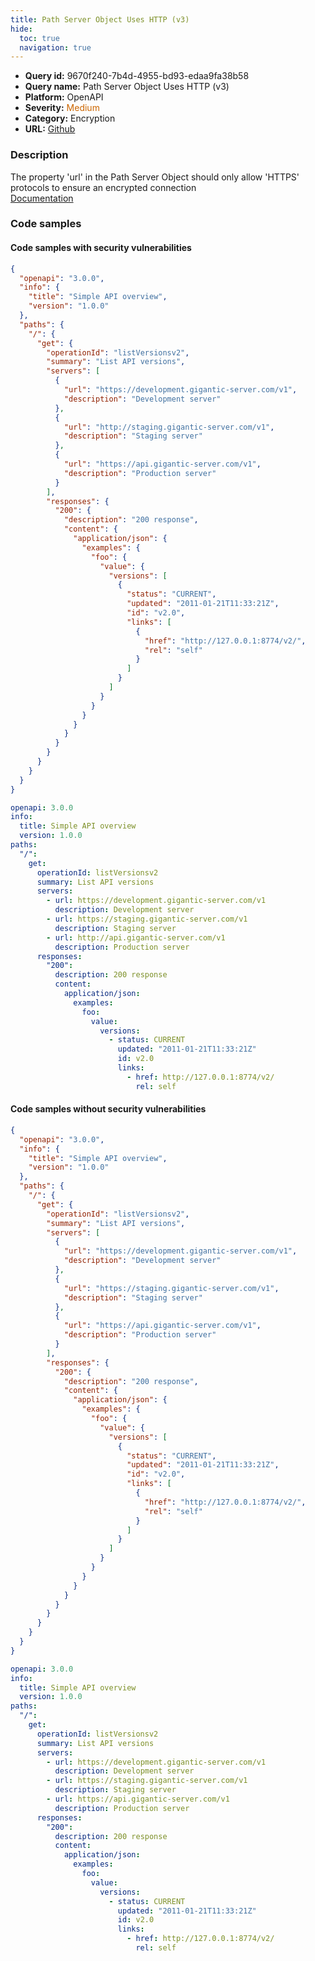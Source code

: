 ```yaml
---
title: Path Server Object Uses HTTP (v3)
hide:
  toc: true
  navigation: true
---
```


<style>
  .highlight .hll {
    background-color: #ff171742;
  }
  .md-content {
    max-width: 1100px;
    margin: 0 auto;
  }
</style>

-   **Query id:** 9670f240-7b4d-4955-bd93-edaa9fa38b58
-   **Query name:** Path Server Object Uses HTTP (v3)
-   **Platform:** OpenAPI
-   **Severity:** <span style="color:#C60">Medium</span>
-   **Category:** Encryption
-   **URL:** [Github](https://github.com/Checkmarx/kics/tree/master/assets/queries/openAPI/3.0/path_server_uses_http)

### Description
The property 'url' in the Path Server Object should only allow 'HTTPS' protocols to ensure an encrypted connection<br>
[Documentation](https://swagger.io/specification/#server-object)

### Code samples
#### Code samples with security vulnerabilities
```json title="Postitive test num. 1 - json file" hl_lines="18"
{
  "openapi": "3.0.0",
  "info": {
    "title": "Simple API overview",
    "version": "1.0.0"
  },
  "paths": {
    "/": {
      "get": {
        "operationId": "listVersionsv2",
        "summary": "List API versions",
        "servers": [
          {
            "url": "https://development.gigantic-server.com/v1",
            "description": "Development server"
          },
          {
            "url": "http://staging.gigantic-server.com/v1",
            "description": "Staging server"
          },
          {
            "url": "https://api.gigantic-server.com/v1",
            "description": "Production server"
          }
        ],
        "responses": {
          "200": {
            "description": "200 response",
            "content": {
              "application/json": {
                "examples": {
                  "foo": {
                    "value": {
                      "versions": [
                        {
                          "status": "CURRENT",
                          "updated": "2011-01-21T11:33:21Z",
                          "id": "v2.0",
                          "links": [
                            {
                              "href": "http://127.0.0.1:8774/v2/",
                              "rel": "self"
                            }
                          ]
                        }
                      ]
                    }
                  }
                }
              }
            }
          }
        }
      }
    }
  }
}

```
```yaml title="Postitive test num. 2 - yaml file" hl_lines="15"
openapi: 3.0.0
info:
  title: Simple API overview
  version: 1.0.0
paths:
  "/":
    get:
      operationId: listVersionsv2
      summary: List API versions
      servers:
        - url: https://development.gigantic-server.com/v1
          description: Development server
        - url: https://staging.gigantic-server.com/v1
          description: Staging server
        - url: http://api.gigantic-server.com/v1
          description: Production server
      responses:
        "200":
          description: 200 response
          content:
            application/json:
              examples:
                foo:
                  value:
                    versions:
                      - status: CURRENT
                        updated: "2011-01-21T11:33:21Z"
                        id: v2.0
                        links:
                          - href: http://127.0.0.1:8774/v2/
                            rel: self

```


#### Code samples without security vulnerabilities
```json title="Negative test num. 1 - json file"
{
  "openapi": "3.0.0",
  "info": {
    "title": "Simple API overview",
    "version": "1.0.0"
  },
  "paths": {
    "/": {
      "get": {
        "operationId": "listVersionsv2",
        "summary": "List API versions",
        "servers": [
          {
            "url": "https://development.gigantic-server.com/v1",
            "description": "Development server"
          },
          {
            "url": "https://staging.gigantic-server.com/v1",
            "description": "Staging server"
          },
          {
            "url": "https://api.gigantic-server.com/v1",
            "description": "Production server"
          }
        ],
        "responses": {
          "200": {
            "description": "200 response",
            "content": {
              "application/json": {
                "examples": {
                  "foo": {
                    "value": {
                      "versions": [
                        {
                          "status": "CURRENT",
                          "updated": "2011-01-21T11:33:21Z",
                          "id": "v2.0",
                          "links": [
                            {
                              "href": "http://127.0.0.1:8774/v2/",
                              "rel": "self"
                            }
                          ]
                        }
                      ]
                    }
                  }
                }
              }
            }
          }
        }
      }
    }
  }
}

```
```yaml title="Negative test num. 2 - yaml file"
openapi: 3.0.0
info:
  title: Simple API overview
  version: 1.0.0
paths:
  "/":
    get:
      operationId: listVersionsv2
      summary: List API versions
      servers:
        - url: https://development.gigantic-server.com/v1
          description: Development server
        - url: https://staging.gigantic-server.com/v1
          description: Staging server
        - url: https://api.gigantic-server.com/v1
          description: Production server
      responses:
        "200":
          description: 200 response
          content:
            application/json:
              examples:
                foo:
                  value:
                    versions:
                      - status: CURRENT
                        updated: "2011-01-21T11:33:21Z"
                        id: v2.0
                        links:
                          - href: http://127.0.0.1:8774/v2/
                            rel: self

```
